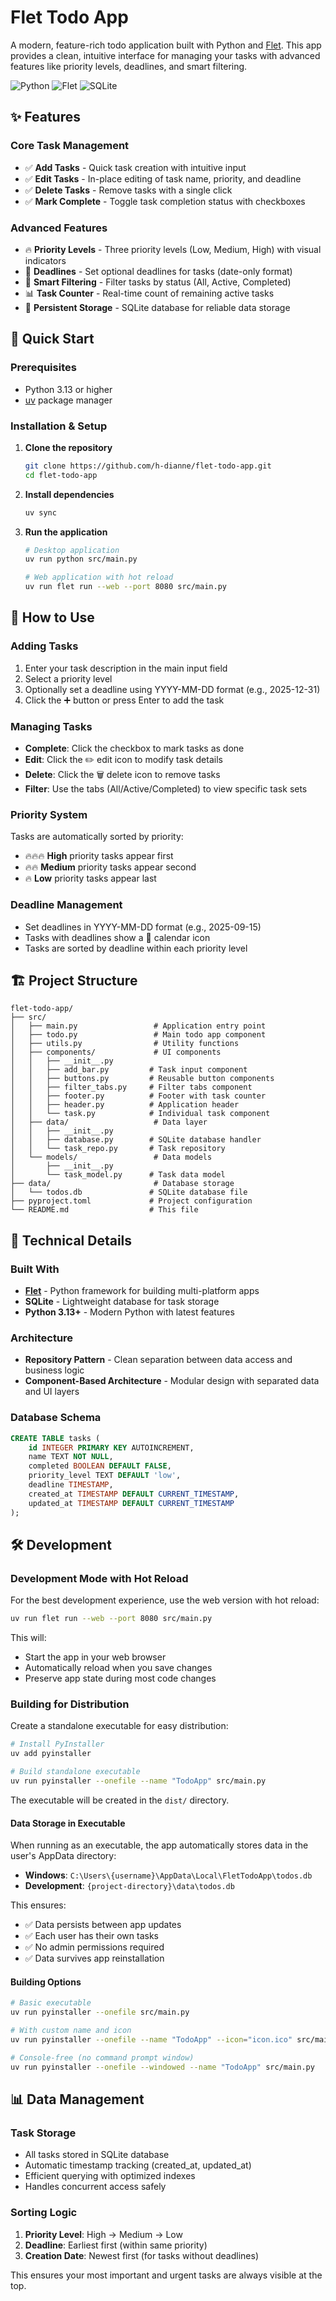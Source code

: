 # Flet Todo App

A modern, feature-rich todo application built with Python and [Flet](https://flet.dev/). This app provides a clean, intuitive interface for managing your tasks with advanced features like priority levels, deadlines, and smart filtering.

![Python](https://img.shields.io/badge/python-v3.13+-blue.svg) ![Flet](https://img.shields.io/badge/flet-v0.28.3+-green.svg) ![SQLite](https://img.shields.io/badge/sqlite-database-orange.svg)

## ✨ Features

### Core Task Management

- ✅ **Add Tasks** - Quick task creation with intuitive input
- ✅ **Edit Tasks** - In-place editing of task name, priority, and deadline
- ✅ **Delete Tasks** - Remove tasks with a single click
- ✅ **Mark Complete** - Toggle task completion status with checkboxes

### Advanced Features

- 🔥 **Priority Levels** - Three priority levels (Low, Medium, High) with visual indicators
- 📅 **Deadlines** - Set optional deadlines for tasks (date-only format)
- 🎯 **Smart Filtering** - Filter tasks by status (All, Active, Completed)
- 📊 **Task Counter** - Real-time count of remaining active tasks
- 💾 **Persistent Storage** - SQLite database for reliable data storage

## 🚀 Quick Start

### Prerequisites

- Python 3.13 or higher
- [uv](https://github.com/astral-sh/uv) package manager

### Installation & Setup

1. **Clone the repository**

   ```bash
   git clone https://github.com/h-dianne/flet-todo-app.git
   cd flet-todo-app
   ```

2. **Install dependencies**

   ```bash
   uv sync
   ```

3. **Run the application**

   ```bash
   # Desktop application
   uv run python src/main.py

   # Web application with hot reload
   uv run flet run --web --port 8080 src/main.py
   ```

## 📱 How to Use

### Adding Tasks

1. Enter your task description in the main input field
2. Select a priority level
3. Optionally set a deadline using YYYY-MM-DD format (e.g., 2025-12-31)
4. Click the ➕ button or press Enter to add the task

### Managing Tasks

- **Complete**: Click the checkbox to mark tasks as done
- **Edit**: Click the ✏️ edit icon to modify task details
- **Delete**: Click the 🗑️ delete icon to remove tasks
- **Filter**: Use the tabs (All/Active/Completed) to view specific task sets

### Priority System

Tasks are automatically sorted by priority:

- 🔥🔥🔥 **High** priority tasks appear first
- 🔥🔥 **Medium** priority tasks appear second
- 🔥 **Low** priority tasks appear last

### Deadline Management

- Set deadlines in YYYY-MM-DD format (e.g., 2025-09-15)
- Tasks with deadlines show a 📅 calendar icon
- Tasks are sorted by deadline within each priority level

## 🏗️ Project Structure

```text
flet-todo-app/
├── src/
│   ├── main.py                 # Application entry point
│   ├── todo.py                 # Main todo app component
│   ├── utils.py                # Utility functions
│   ├── components/             # UI components
│   │   ├── __init__.py
│   │   ├── add_bar.py         # Task input component
│   │   ├── buttons.py         # Reusable button components
│   │   ├── filter_tabs.py     # Filter tabs component
│   │   ├── footer.py          # Footer with task counter
│   │   ├── header.py          # Application header
│   │   └── task.py            # Individual task component
│   ├── data/                   # Data layer
│   │   ├── __init__.py
│   │   ├── database.py        # SQLite database handler
│   │   └── task_repo.py       # Task repository
│   └── models/                 # Data models
│       ├── __init__.py
│       └── task_model.py      # Task data model
├── data/                       # Database storage
│   └── todos.db               # SQLite database file
├── pyproject.toml             # Project configuration
└── README.md                  # This file
```

## 🔧 Technical Details

### Built With

- **[Flet](https://flet.dev/)** - Python framework for building multi-platform apps
- **SQLite** - Lightweight database for task storage
- **Python 3.13+** - Modern Python with latest features

### Architecture

- **Repository Pattern** - Clean separation between data access and business logic
- **Component-Based Architecture** - Modular design with separated data and UI layers

### Database Schema

```sql
CREATE TABLE tasks (
    id INTEGER PRIMARY KEY AUTOINCREMENT,
    name TEXT NOT NULL,
    completed BOOLEAN DEFAULT FALSE,
    priority_level TEXT DEFAULT 'low',
    deadline TIMESTAMP,
    created_at TIMESTAMP DEFAULT CURRENT_TIMESTAMP,
    updated_at TIMESTAMP DEFAULT CURRENT_TIMESTAMP
);
```

## 🛠️ Development

### Development Mode with Hot Reload

For the best development experience, use the web version with hot reload:

```bash
uv run flet run --web --port 8080 src/main.py
```

This will:

- Start the app in your web browser
- Automatically reload when you save changes
- Preserve app state during most code changes

### Building for Distribution

Create a standalone executable for easy distribution:

```bash
# Install PyInstaller
uv add pyinstaller

# Build standalone executable
uv run pyinstaller --onefile --name "TodoApp" src/main.py
```

The executable will be created in the `dist/` directory.

#### Data Storage in Executable

When running as an executable, the app automatically stores data in the user's AppData directory:

- **Windows**: `C:\Users\{username}\AppData\Local\FletTodoApp\todos.db`
- **Development**: `{project-directory}\data\todos.db`

This ensures:

- ✅ Data persists between app updates
- ✅ Each user has their own tasks
- ✅ No admin permissions required
- ✅ Data survives app reinstallation

#### Building Options

```bash
# Basic executable
uv run pyinstaller --onefile src/main.py

# With custom name and icon
uv run pyinstaller --onefile --name "TodoApp" --icon="icon.ico" src/main.py

# Console-free (no command prompt window)
uv run pyinstaller --onefile --windowed --name "TodoApp" src/main.py
```

## 📊 Data Management

### Task Storage

- All tasks stored in SQLite database
- Automatic timestamp tracking (created_at, updated_at)
- Efficient querying with optimized indexes
- Handles concurrent access safely

### Sorting Logic

1. **Priority Level**: High → Medium → Low
2. **Deadline**: Earliest first (within same priority)
3. **Creation Date**: Newest first (for tasks without deadlines)

This ensures your most important and urgent tasks are always visible at the top.
